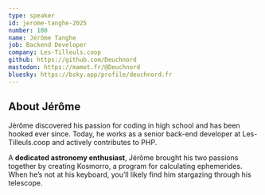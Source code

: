 ```yaml
---
type: speaker
id: jerome-tanghe-2025
number: 100
name: Jérôme Tanghe
job: Backend Developer
company: Les-Tilleuls.coop
github: https://github.com/Deuchnord 
mastodon: https://mamot.fr/@Deuchnord
bluesky: https://bsky.app/profile/deuchnord.fr
---
```


## About Jérôme

Jérôme discovered his passion for coding in high school and has been hooked ever since. Today, he works as a senior back-end developer at Les-Tilleuls.coop and actively contributes to PHP.

A **dedicated astronomy enthusiast**, Jérôme brought his two passions together by creating Kosmorro, a program for calculating ephemerides. When he’s not at his keyboard, you’ll likely find him stargazing through his telescope.
